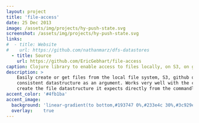```yaml
---
layout: project
title: 'file-access'
date: 25 Dec 2013
image: /assets/img/projects/hy-push-state.svg
screenshot: /assets/img/projects/hy-push-state.svg
links:
#  - title: Website
#    url: https://github.com/nathanmarz/dfs-datastores
  - title: Source
    url: https://github.com/EricGebhart/file-access
caption: Clojure library to enable access to files locally, on S3, on github, or through sftp.
description: >
    Easily create or get files from the local file system, S3, github or through sftp with the same
    consistent datastructure as an argument. Works very well with the clj-cli-ext library which can
    create the file datastructure it expects directly from the commandline.
accent_color: '#4fb1ba'
accent_image:
  background: 'linear-gradient(to bottom,#193747 0%,#233e4c 30%,#3c929e 50%,#d5d5d4 70%,#cdccc8 100%)'
  overlay:    true
---
```

